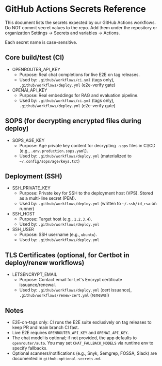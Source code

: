 # GitHub Actions Secrets Reference

This document lists the secrets expected by our GitHub Actions workflows. Do NOT commit secret values to the repo. Add them under the repository or organization Settings → Secrets and variables → Actions.

Each secret name is case-sensitive.

## Core build/test (CI)
- OPENROUTER_API_KEY
  - Purpose: Real chat completions for live E2E on tag releases.
  - Used by: `.github/workflows/ci.yml` (tags only), `.github/workflows/deploy.yml` (e2e-verify gate)
- OPENAI_API_KEY
  - Purpose: Real embeddings for RAG and evaluation pipeline.
  - Used by: `.github/workflows/ci.yml` (tags only), `.github/workflows/deploy.yml` (e2e-verify gate)

## SOPS (for decrypting encrypted files during deploy)
- SOPS_AGE_KEY
  - Purpose: Age private key content for decrypting `.sops` files in CI/CD (e.g., `.env.production.sops.yaml`).
  - Used by: `.github/workflows/deploy.yml` (materialized to `~/.config/sops/age/keys.txt`)

## Deployment (SSH)
- SSH_PRIVATE_KEY
  - Purpose: Private key for SSH to the deployment host (VPS). Stored as a multi-line secret (PEM).
  - Used by: `.github/workflows/deploy.yml` (written to `~/.ssh/id_rsa` on runner)
- SSH_HOST
  - Purpose: Target host (e.g., `1.2.3.4`).
  - Used by: `.github/workflows/deploy.yml`
- SSH_USER
  - Purpose: SSH username (e.g., `ubuntu`).
  - Used by: `.github/workflows/deploy.yml`

## TLS Certificates (optional, for Certbot in deploy/renew workflows)
- LETSENCRYPT_EMAIL
  - Purpose: Contact email for Let's Encrypt certificate issuance/renewal.
  - Used by: `.github/workflows/deploy.yml` (cert issuance), `.github/workflows/renew-cert.yml` (renewal)

## Notes
- E2E-on-tags only: CI runs the E2E suite exclusively on tag releases to keep PR and main branch CI fast.
- Live E2E requires `OPENROUTER_API_KEY` and `OPENAI_API_KEY`.
- The chat model is optional; if not provided, the app defaults to `openrouter/auto`. You may set `CHAT_FALLBACK_MODELS` via runtime env to specify fallbacks.
- Optional scanners/notifications (e.g., Snyk, Semgrep, FOSSA, Slack) are documented in `github-optional-secrets.md`.
